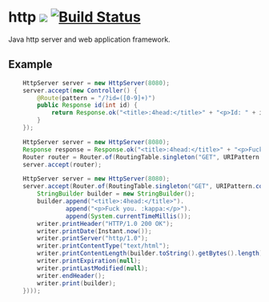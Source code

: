 # http ![](https://img.shields.io/github/license/mashape/apistatus.svg) [![Build Status](https://travis-ci.org/iitc/http.svg?branch=master)](https://travis-ci.org/iitc/http)
Java http server and web application framework.

## Example

```java
    HttpServer server = new HttpServer(8080);
    server.accept(new Controller() {
        @Route(pattern = "/?id=([0-9]+)")
        public Response id(int id) {
            return Response.ok("<title>:4head:</title>" + "<p>Id: " + id + "</p>" + System.currentTimeMillis());
        }
    });
```

```java
    HttpServer server = new HttpServer(8080);
    Response response = Response.ok("<title>:4head:</title>" + "<p>Fuck you. :kappa:</p>" + System.currentTimeMillis());
    Router router = Router.of(RoutingTable.singleton("GET", URIPattern.compile("/?id=[0-9]+"), response));
    server.accept(router);
```

```java
    HttpServer server = new HttpServer(8080);
    server.accept(Router.of(RoutingTable.singleton("GET", URIPattern.compile("/?id=[0-9]+"), (writer) -> {
        StringBuilder builder = new StringBuilder();
        builder.append("<title>:4head:</title>").
                append("<p>Fuck you. :kappa:</p>").
                append(System.currentTimeMillis());
        writer.printHeader("HTTP/1.0 200 OK");
        writer.printDate(Instant.now());
        writer.printServer("http/1.0");
        writer.printContentType("text/html");
        writer.printContentLength(builder.toString().getBytes().length);
        writer.printExpiration(null);
        writer.printLastModified(null);
        writer.endHeader();
        writer.print(builder);
    })));
```
